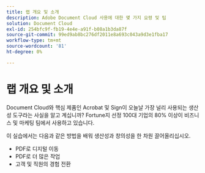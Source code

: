 ```yaml
---
title: 랩 개요 및 소개
description: Adobe Document Cloud 사용에 대한 몇 가지 요령 및 팁
solution: Document Cloud
exl-id: 254bfc9f-fb19-4e4e-a91f-b08a1b3da87f
source-git-commit: 99ed9ab8bc276df2011e8a693c043a9d3e1fba17
workflow-type: tm+mt
source-wordcount: '81'
ht-degree: 0%

---
```


# 랩 개요 및 소개

Document Cloud와 핵심 제품인 Acrobat 및 Sign이 오늘날 가장 널리 사용되는 생산성 도구라는 사실을 알고 계십니까? Fortune지 선정 100대 기업의 80% 이상이 비즈니스 및 마케팅 팀에서 사용하고 있습니다.

이 실습에서는 다음과 같은 방법을 배워 생산성과 창의성을 한 차원 끌어올리십시오.

* PDF로 디지털 이동
* PDF로 더 많은 작업
* 고객 및 직원의 경험 전환
